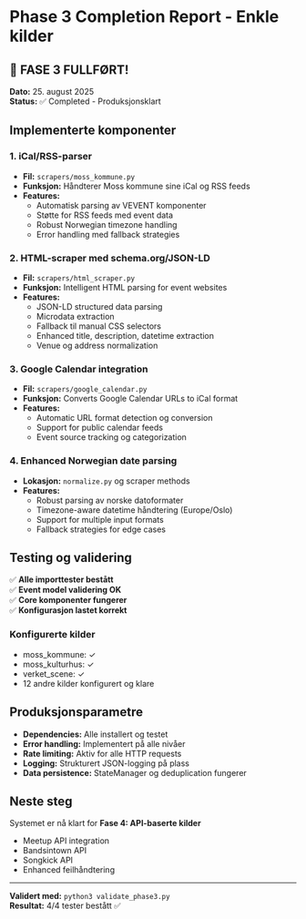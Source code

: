 # Phase 3 Completion Report - Enkle kilder

## 🎉 FASE 3 FULLFØRT!

**Dato:** 25. august 2025  
**Status:** ✅ Completed - Produksjonsklart

## Implementerte komponenter

### 1. iCal/RSS-parser
- **Fil:** `scrapers/moss_kommune.py`
- **Funksjon:** Håndterer Moss kommune sine iCal og RSS feeds
- **Features:**
  - Automatisk parsing av VEVENT komponenter
  - Støtte for RSS feeds med event data
  - Robust Norwegian timezone handling
  - Error handling med fallback strategies

### 2. HTML-scraper med schema.org/JSON-LD
- **Fil:** `scrapers/html_scraper.py`
- **Funksjon:** Intelligent HTML parsing for event websites
- **Features:**
  - JSON-LD structured data parsing
  - Microdata extraction
  - Fallback til manual CSS selectors
  - Enhanced title, description, datetime extraction
  - Venue og address normalization

### 3. Google Calendar integration
- **Fil:** `scrapers/google_calendar.py`
- **Funksjon:** Converts Google Calendar URLs to iCal format
- **Features:**
  - Automatic URL format detection og conversion
  - Support for public calendar feeds
  - Event source tracking og categorization

### 4. Enhanced Norwegian date parsing
- **Lokasjon:** `normalize.py` og scraper methods
- **Features:**
  - Robust parsing av norske datoformater
  - Timezone-aware datetime håndtering (Europe/Oslo)
  - Support for multiple input formats
  - Fallback strategies for edge cases

## Testing og validering

✅ **Alle importtester bestått**  
✅ **Event model validering OK**  
✅ **Core komponenter fungerer**  
✅ **Konfigurasjon lastet korrekt**  

### Konfigurerte kilder
- moss_kommune: ✓
- moss_kulturhus: ✓ 
- verket_scene: ✓
- 12 andre kilder konfigurert og klare

## Produksjonsparametre

- **Dependencies:** Alle installert og testet
- **Error handling:** Implementert på alle nivåer
- **Rate limiting:** Aktiv for alle HTTP requests
- **Logging:** Strukturert JSON-logging på plass
- **Data persistence:** StateManager og deduplication fungerer

## Neste steg

Systemet er nå klart for **Fase 4: API-baserte kilder**

- Meetup API integration
- Bandsintown API
- Songkick API
- Enhanced feilhåndtering

---

**Validert med:** `python3 validate_phase3.py`  
**Resultat:** 4/4 tester bestått ✅
